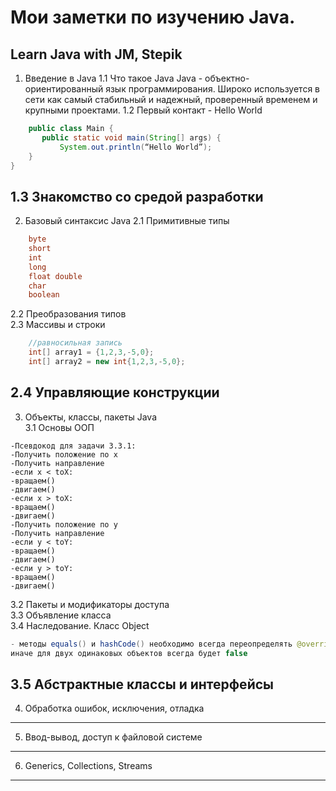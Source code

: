 # Мои заметки по изучению Java.
Learn Java with JM, Stepik
---
1. Введение в Java
1.1 Что такое Java
Java - объектно-ориентированный язык программирования. Широко используется в сети как самый стабильный и надежный, проверенный временем и крупными проектами.
1.2 Первый контакт - Hello World  
```java  
    public class Main {
       public static void main(String[] args) {
           System.out.println(“Hello World”);
    }
}
```
1.3 Знакомство со средой разработки
---
2. Базовый синтаксис Java
2.1 Примитивные типы
```java
	byte
	short
	int
	long
	float double
	char
	boolean
```
2.2 Преобразования типов  
2.3 Массивы и строки  
```java 
	//равносильная запись  
	int[] array1 = {1,2,3,-5,0};  
	int[] array2 = new int{1,2,3,-5,0};
```
2.4 Управляющие конструкции
---
3. Объекты, классы, пакеты Java  
3.1 Основы ООП  
```  
-Псевдокод для задачи 3.3.1:  
-Получить положение по х
-Получить направление
-если х < toX: 
-вращаем()
-двигаем()
-если х > toX: 
-вращаем()
-двигаем()
-Получить положение по y
-Получить направление
-если y < toY: 
-вращаем()
-двигаем()
-если y > toY: 
-вращаем()
-двигаем()
```  

3.2 Пакеты и модификаторы доступа  
3.3 Объявление класса  
3.4 Наследование. Класс Object  
```java
- методы equals() и hashCode() необходимо всегда переопределять @override  
иначе для двух одинаковых объектов всегда будет false
```
3.5 Абстрактные классы и интерфейсы
---
4. Обработка ошибок, исключения, отладка
---
5. Ввод-вывод, доступ к файловой системе
---
6. Generics, Collections, Streams
---
 
